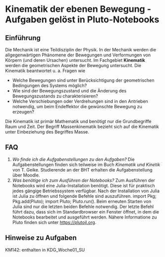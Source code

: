 # Kinematik der ebenen Bewegung - Aufgaben gelöst in Pluto-Notebooks
## Einführung
Die Mechanik ist eine Teildisziplin der Physik. In der Mechanik werden die allgegenwärtigen Phänomene der Bewegungen und Verformungen von Körpern (und deren Ursachen) untersucht.
Im Fachgebiet **Kinematik** werden die geometrischen Aspekte der Bewegung untersucht. Die Kinematik beantwortet u. a. Fragen wie
- Welche Bewegungen sind unter Berücksichtigung der geometrischen Bedingungen des Systems möglich?
- Wie sind der Bewegungszustand und die Änderung des Bewegungszustands zu charakterisieren?
- Welche Verschiebungen oder Verdrehungen sind in den Antrieben notwendig, um beim Endeffektor die gewünschte Bewegung zu erzeugen?

Die Kinematik ist primär Mathematik und benötigt nur die Grundbegriffe Raum und Zeit. Der Begriff Massenkinematik bezieht sich auf die Kinematik unter Einbeziehung des Begriffes Masse.

## FAQ
1. *Wo finde ich die Aufgabenstellungen zu den Aufgaben?*
Die Aufgabenstellungen finden sich teilweise im Buch *Kinematik und Kinetik* von T. Geike. Studierende an der BHT erhalten die Aufgabenstellung über Moodle.
2. *Was benötige ich zum Ausführen der Notebooks?* Zum Ausführen der Notebooks wird eine Julia-Installation benötigt. Diese ist für praktisch jedes gängige Betriebssystem verfügbar. Nach der Installation von Julia ist Julia zu öffnen und folgende Befehle sind auszuführen. import Pkg; Pkg.add(Pluto); import Pluto; Pluto.run(). Beim erneuten Starten von Julia sind nur die letzten beiden Befehle notwendig. Der letzte Befehl führt dazu, dass sich im Standardbrowser ein Fenster öffnet, in dem die Notebooks bearbeitet und ausgeführt werden. Nähere Informatione zu Pluto finden sich unter https://plutojl.org.

## Hinweise zu Aufgaben
KM142: enthalten in KDG_Woche01_SU
